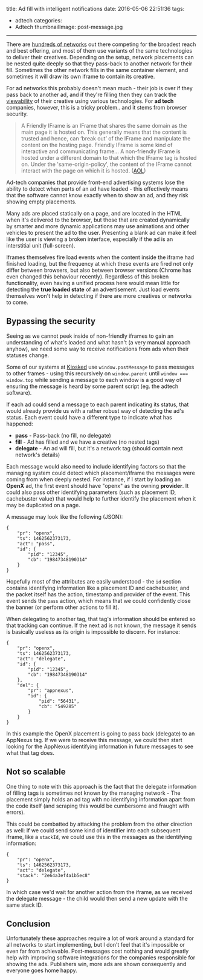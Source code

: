 title: Ad fill with intelligent notifications
date: 2016-05-06 22:51:36
tags:
 - adtech
categories:
 - Adtech
thumbnailImage: post-message.jpg
---
There are [hundreds of networks](http://www.adnetworkdirectory.com/ad_networks/) out there competing for the broadest reach and best offering, and most of them use variants of the same technologies to deliver their creatives. Depending on the setup, network placements can be nested quite deeply so that they pass-back to another network for their fill. Sometimes the other network fills in the same container element, and sometimes it will draw its own iframe to contain its creative.

For ad networks this probably doesn't mean much - their job is over if they pass back to another ad, and if they're filling then they can track the [viewability](http://www.kiosked.com/downloads/kiosked-ad-viewability.pdf) of their creative using various technologies. For **ad tech** companies, however, this is a tricky problem.. and it stems from browser security.

> A Friendly IFrame is an IFrame that shares the same domain as the main page it is hosted on. This generally means that the content is trusted and hence, can ‘break out’ of the IFrame and manipulate the content on the hosting page. Friendly IFrame is some kind of interactive and communicating frame... A non-friendly IFrame is hosted under a different domain to that which the IFrame tag is hosted on. Under the 'same-origin-policy', the content of the IFrame cannot interact with the page on which it is hosted. ([AOL](http://creative.adform.com/support/documentation/good-to-know/friendly-and-non-friendly-iframes/))

Ad-tech companies that provide front-end advertising systems lose the ability to detect when parts of an ad have loaded - this effectively means that the software cannot know exactly when to show an ad, and they risk showing empty placements.

Many ads are placed statically on a page, and are located in the HTML when it's delivered to the browser, but those that are created dynamically by smarter and more dynamic applications may use animations and other vehicles to present the ad to the user. Presenting a blank ad can make it feel like the user is viewing a broken interface, especially if the ad is an interstitial unit (full-screen).

Iframes themselves fire load events when the content inside the iframe had finished loading, but the frequency at which these events are fired not only differ between browsers, but also between browser versions (Chrome has even changed this behaviour recently). Regardless of this broken functionality, even having a unified process here would mean little for detecting the **true loaded state** of an advertisement. Just load events themselves won't help in detecting if there are more creatives or networks to come.

## Bypassing the security
Seeing as we cannot peek inside of non-friendly iframes to gain an understanding of what's loaded and what hasn't (a very manual approach anyhow), we need some way to receive notifications from ads when their statuses change.

Some of our systems at [Kiosked](http://kiosked.com) use `window.postMessage` to pass messages to other frames - using this recursively on `window.parent` until `window === window.top` while sending a message to each window is a good way of ensuring the message is heard by some parent script (eg. the adtech software).

If each ad could send a message to each parent indicating its status, that would already provide us with a rather robust way of detecting the ad's status. Each event could have a different type to indicate what has happened:

 * __pass__ - Pass-back (no fill, no delegate)
 * __fill__ - Ad has filled and we have a creative (no nested tags)
 * __delegate__ - An ad will fill, but it's a network tag (should contain next network's details)

Each message would also need to include identifying factors so that the managing system could detect which placement/iframe the messages were coming from when deeply nested. For instance, if I start by loading an **OpenX** ad, the first event should have "openx" as the owning __provider__. It could also pass other identifying parameters (such as placement ID, cachebuster value) that would help to further identify the placement when it may be duplicated on a page.

A message may look like the following (JSON):

```
{
    "pr": "openx",
    "ts": 1462562373173,
    "act": "pass",
    "id": {
        "pid": "12345",
        "cb": "19847348190314"
    }
}
```

Hopefully most of the attributes are easily understood - the `id` section contains identifying information like a placement ID and cachebuster, and the packet itself has the action, timestamp and provider of the event. This event sends the `pass` action, which means that we could confidently close the banner (or perform other actions to fill it).

When delegating to another tag, that tag's information should be entered so that tracking can continue. If the next ad is not known, the message it sends is basically useless as its origin is impossible to discern. For instance:

```
{
    "pr": "openx",
    "ts": 1462562373173,
    "act": "delegate",
    "id": {
        "pid": "12345",
        "cb": "19847348190314"
    },
    "del": {
        "pr": "appnexus",
        "id": {
            "pid": "56431",
            "cb": "549285"
        }
    }
}
```

In this example the OpenX placement is going to pass back (delegate) to an AppNexus tag. If we were to receive this message, we could then start looking for the AppNexus identifying information in future messages to see what that tag does.

## Not so scalable
One thing to note with this approach is the fact that the delegate information of filling tags is sometimes not known by the managing network - The placement simply holds an ad tag with no identifying information apart from the code itself (and scraping this would be cumbersome and fraught with errors).

This could be combatted by attacking the problem from the other direction as well: If we could send some kind of identifier into each subsequent iframe, like a `stackId`, we could use this in the messages as the identifying information:

```
{
    "pr": "openx",
    "ts": 1462562373173,
    "act": "delegate",
    "stack": "2e64a3ef4a1b5ec8"
}
```

In which case we'd wait for another action from the iframe, as we received the delegate message - the child would then send a new update with the same stack ID.

## Conclusion
Unfortunately these approaches require a lot of work around a standard for all networks to start implementing, but I don't feel that it's impossible or even far from achievable. Post-messages cost nothing and would greatly help with improving software integrations for the companies responsible for showing the ads. Publishers win, more ads are shown consequently and everyone goes home happy.
